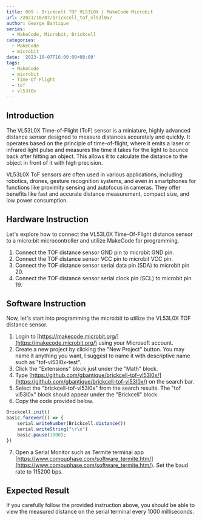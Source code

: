 ```yaml
---
title: 009 - Brickcell TOF VL53L0X | MakeCode Microbit
url: /2023/10/07/brickcell_tof_vl53l0x/
author: George Bantique
series:
  - MakeCode, Microbit, Brickcell
categories:
  - MakeCode
  - microbit
date: '2023-10-07T16:00:00+08:00'
tags:
  - MakeCode
  - microbit
  - Time-Of-Flight
  - tof
  - vl53l0x
---
```



## **Introduction**

The VL53L0X Time-of-Flight (ToF) sensor is a miniature, highly advanced distance sensor designed to measure distances accurately and quickly. It operates based on the principle of time-of-flight, where it emits a laser or infrared light pulse and measures the time it takes for the light to bounce back after hitting an object. This allows it to calculate the distance to the object in front of it with high precision.

VL53L0X ToF sensors are often used in various applications, including robotics, drones, gesture recognition systems, and even in smartphones for functions like proximity sensing and autofocus in cameras. They offer benefits like fast and accurate distance measurement, compact size, and low power consumption.

## **Hardware Instruction**

Let's explore how to connect the VL53L0X Time-Of-Flight distance sensor to a micro:bit microcontroller and utilize MakeCode for programming.

1. Connect the TOF distance sensor GND pin to microbit GND pin.
2. Connect the TOF distance sensor VCC pin to microbit VCC pin.
3. Connect the TOF distance sensor serial data pin (SDA) to microbit pin 20.
4. Connect the TOF distance sensor serial clock pin (SCL) to microbit pin 19.

## **Software Instruction**

Now, let's start into programming the micro:bit to utilize the VL53L0X TOF distance sensor.

1. Login to [https://makecode.microbit.org/](https://makecode.microbit.org/) using your Microsoft account.
2. Create a new project by clicking the "New Project" button. You may name it anything you want, I suggest to name it with descriptive name such as "tof-vl53l0x-test".
3. Click the "Extensions" block just under the "Math" block.
4. Type [https://github.com/gbantique/brickcell-tof-vl53l0x/](https://github.com/gbantique/brickcell-tof-vl53l0x/) on the search bar.
5. Select the "brickcell-tof-vl53l0x" from the search results. The "tof vl53l0x" block should appear under the "Brickcell" block.
6. Copy the code provided below.

```ts
Brickcell.init()
basic.forever(() => {
    serial.writeNumber(Brickcell.distance())
    serial.writeString("\r\n")
    basic.pause(1000);
})
```
7. Open a Serial Monitor such as Termite terminal app [https://www.compuphase.com/software_termite.htm/](https://www.compuphase.com/software_termite.htm/). Set the baud rate to 115200 bps.

## **Expected Result**

If you carefully follow the provided instruction above, you should be able to view the measured distance on the serial terminal every 1000 milliseconds.

